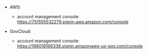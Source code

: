 * AWS:
  * account management console: https://751555532279.signin.aws.amazon.com/console

* GovCloud:
  * account management console: https://198018166338.signin.amazonaws-us-gov.com/console
